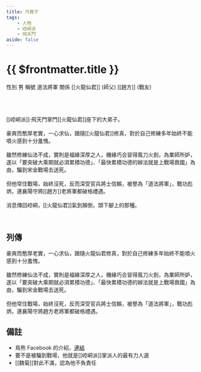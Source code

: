 ```yaml
---
title: 丹霞子
tags:
    - 人物
    - 崆峒派
    - 飛天門
aside: false
---
```


# {{ $frontmatter.title }}

<ChTabs position="bottom">
    <ChTab title="初識">
		<ChMeet 
			src='/images/characters/special404/normal.webp' 
            nameTitle=''
			nameMain='丹霞子'
			desc='崆峒派·飛天門掌門火龍仙君座下的大弟子。<br>
			亦是襄陽戰場聲名赫赫的「道法將軍」，百戰不殆，為宋國軍民仰仗，為金國兵馬忌憚。'
			:animation=true
		/>
    </ChTab>
</ChTabs>

<InfoList>
    <Info title='角色資料' :open=true>
        <table>
            <ChTr>
				<ChTd isTitle=true>
					性別
				</ChTd>
				<ChTd>
					男
				</ChTd>
			</ChTr>
			<ChTr>
				<ChTd isTitle=true>
					稱號
				</ChTd>
				<ChTd>
					道法將軍
				</ChTd>
			</ChTr>
			<ChTr>
				<ChTd isTitle=true position='center'>
					關係
				</ChTd>
			</ChTr>
			<ChTr>
				<ChTd position='center'>
					[[火龍仙君]] (師父)
				</ChTd>
			</ChTr>
			<ChTr>
				<ChTd position='center'>
					[[趙方]] (戰友)
				</ChTd>
			</ChTr>
        </table>
    </Info>
</InfoList>

<br><br>
[[崆峒派]]·飛天門掌門[[火龍仙君]]座下的大弟子。
<br><br>
豪爽而憨厚老實，一心求仙，跟隨[[火龍仙君]]修真，對於自己修練多年始終不能噴火感到十分羞愧。
<br><br>
雖然修練仙法不成，實則是福緣深厚之人，機緣巧合習得風刀火劍，為業師所妒，遂以「要突破大乘期就必須累積功德」、「最快累積功德的辦法就是上戰場救國」為由，騙到宋金戰場去送死。
<br><br>
但他常住戰場，始終沒死，反而深受官兵將士信賴，被譽為「道法將軍」，戰功彪炳，連襄陽守將[[趙方]]老將軍都破格禮遇。
<br><br>
消息傳回崆峒，[[火龍仙君]]氣到顛倒，頭下腳上的那種。

<br clear="all">

## 列傳

<Tabs>
  <Tab title="列傳一">
	豪爽而憨厚老實，一心求仙，跟隨火龍仙君修真，對於自己修練多年始終不能噴火感到十分羞愧。<br><br>
	雖然修練仙法不成，實則是福緣深厚之人，機緣巧合習得風刀火劍，為業師所妒，遂以「要突破大乘期就必須累積功德」、「最快累積功德的辦法就是上戰場救國」為由，騙到宋金戰場去送死。<br><br>
	但他常住戰場，始終沒死，反而深受官兵將士信賴，被譽為「道法將軍」，戰功彪炳，連襄陽守將趙方老將軍都破格禮遇。
  </Tab>
</Tabs>

## 備註

-   鳥熊 Facebook 的介紹，[連結](https://www.facebook.com/photo.php?fbid=443066994913348&id=100076301525150&set=a.165167019370015)
-   要不是被騙到戰場，他就是[[崆峒派]]掌派人的最有力人選
-   [[魏菊]]對此不滿，認為他不負責任
